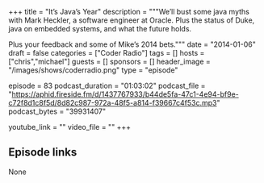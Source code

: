 +++
title = "It’s Java’s Year"
description = """We’ll bust some java myths with Mark Heckler, a software engineer at Oracle. Plus the status of Duke, java on embedded systems, and what the future holds.

Plus your feedback and some of Mike’s 2014 bets."""
date = "2014-01-06"
draft = false
categories = ["Coder Radio"]
tags = []
hosts = ["chris","michael"]
guests = []
sponsors = []
header_image = "/images/shows/coderradio.png"
type = "episode"

episode = 83
podcast_duration = "01:03:02"
podcast_file = "https://aphid.fireside.fm/d/1437767933/b44de5fa-47c1-4e94-bf9e-c72f8d1c8f5d/8d82c987-972a-48f5-a814-f39667c4f53c.mp3"
podcast_bytes = "39931407"

youtube_link = ""
video_file = ""
+++

## Episode links

None

